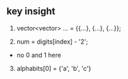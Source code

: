 ## key insight 
1. vector<vector<char>> ... = {{...}, {...}, {...}};

2. num = digits[index] - '2'; 
  - no 0 and 1 here

3. alphabits[0] = {'a', 'b', 'c'}